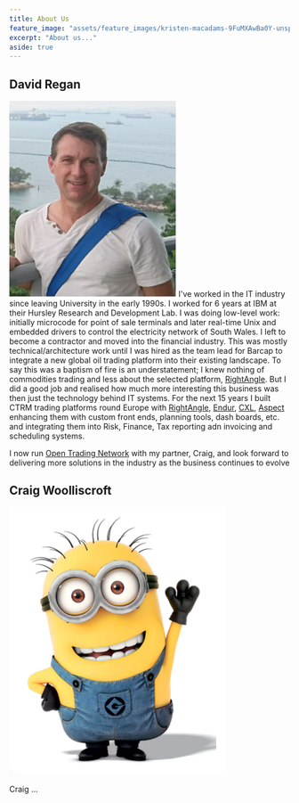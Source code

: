 ```yaml
---
title: About Us
feature_image: "assets/feature_images/kristen-macadams-9FuMXAwBa0Y-unsplash.jpg"
excerpt: "About us..."
aside: true
---
```



## David Regan
![](/assets/images/dmr.png)
I've worked in the IT industry since leaving University in the early 1990s. I worked for 6 years at IBM at their Hursley Research and Development Lab. I was doing low-level work: initially microcode for point of sale terminals and later real-time Unix and embedded drivers to control the electricity network of South Wales. I left to become a contractor and moved into the financial industry. This was mostly technical/architecture work until I was hired as the team lead for Barcap to integrate a new global oil trading platform into their existing landscape. To say this was a baptism of fire is an understatement; I knew nothing of commodities trading and less about the selected platform, [RightAngle]. But I did a good job and realised how much more interesting this business was then just the technology behind IT systems. For the next 15 years I built CTRM trading platforms round Europe with [RightAngle], [Endur], [CXL], [Aspect] enhancing them with custom front ends, planning tools, dash boards, etc. and integrating them into Risk, Finance, Tax reporting adn invoicing and scheduling systems.

I now run [Open Trading Network] with my partner, Craig, and look forward to delivering more solutions in the industry as the business continues to evolve

## Craig Woolliscroft
![](/assets/images/minion.png)

Craig ...

[Open Trading Network]: {{site.url}}
[RightAngle]: https://openlink.com/en/solutions/products/software/rightangle/
[Endur]: https://openlink.com/en/solutions/products/software/endur/
[CXL]: https://www.tpt.com/products/
[Aspect]: https://aspectenterprise.com/